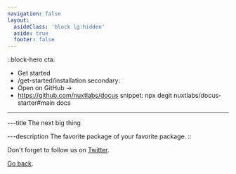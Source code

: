 ```yaml
---
navigation: false
layout:
  asideClass: 'block lg:hidden'
  aside: true
  footer: false
---
```


::block-hero
cta:
  - Get started
  - /get-started/installation
secondary:
  - Open on GitHub →
  - https://github.com/nuxtlabs/docus
snippet: npx degit nuxtlabs/docus-starter#main docs
---

---title
The next big thing

---description
The favorite package of your favorite package.
::

Don't forget to follow us on [Twitter](https://twitter.com/nuxtlabs).

[Go back](/writing/my-first-page).
